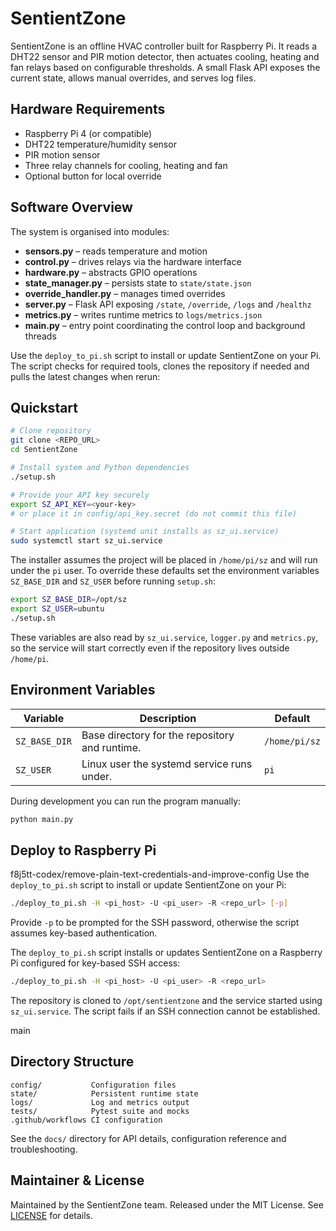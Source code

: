 # SentientZone

SentientZone is an offline HVAC controller built for Raspberry Pi. It reads a DHT22
sensor and PIR motion detector, then actuates cooling, heating and fan relays based
on configurable thresholds. A small Flask API exposes the current state, allows
manual overrides, and serves log files.

## Hardware Requirements

- Raspberry Pi 4 (or compatible)
- DHT22 temperature/humidity sensor
- PIR motion sensor
- Three relay channels for cooling, heating and fan
- Optional button for local override

## Software Overview

The system is organised into modules:

- **sensors.py** – reads temperature and motion
- **control.py** – drives relays via the hardware interface
- **hardware.py** – abstracts GPIO operations
- **state_manager.py** – persists state to `state/state.json`
- **override_handler.py** – manages timed overrides
- **server.py** – Flask API exposing `/state`, `/override`, `/logs` and `/healthz`
- **metrics.py** – writes runtime metrics to `logs/metrics.json`
- **main.py** – entry point coordinating the control loop and background threads

Use the `deploy_to_pi.sh` script to install or update SentientZone on your Pi.
The script checks for required tools, clones the repository if needed and pulls
the latest changes when rerun:

## Quickstart

```bash
# Clone repository
git clone <REPO_URL>
cd SentientZone

# Install system and Python dependencies
./setup.sh

# Provide your API key securely
export SZ_API_KEY=<your-key>
# or place it in config/api_key.secret (do not commit this file)

# Start application (systemd unit installs as sz_ui.service)
sudo systemctl start sz_ui.service
```

The installer assumes the project will be placed in `/home/pi/sz` and will run
under the `pi` user.  To override these defaults set the environment variables
`SZ_BASE_DIR` and `SZ_USER` before running `setup.sh`:

```bash
export SZ_BASE_DIR=/opt/sz
export SZ_USER=ubuntu
./setup.sh
```
These variables are also read by `sz_ui.service`, `logger.py` and
`metrics.py`, so the service will start correctly even if the repository lives
outside `/home/pi`.

## Environment Variables

| Variable      | Description                                     | Default          |
|---------------|-------------------------------------------------|------------------|
| `SZ_BASE_DIR` | Base directory for the repository and runtime.  | `/home/pi/sz`    |
| `SZ_USER`     | Linux user the systemd service runs under.      | `pi`             |

During development you can run the program manually:

```bash
python main.py
```

## Deploy to Raspberry Pi

 f8j5tt-codex/remove-plain-text-credentials-and-improve-config
Use the `deploy_to_pi.sh` script to install or update SentientZone on your Pi:

```bash
./deploy_to_pi.sh -H <pi_host> -U <pi_user> -R <repo_url> [-p]
```

Provide `-p` to be prompted for the SSH password, otherwise the script assumes
key-based authentication.

The `deploy_to_pi.sh` script installs or updates SentientZone on a Raspberry Pi
configured for key-based SSH access:

```bash
./deploy_to_pi.sh -H <pi_host> -U <pi_user> -R <repo_url>
```

The repository is cloned to `/opt/sentientzone` and the service started using
`sz_ui.service`. The script fails if an SSH connection cannot be established.

 main

## Directory Structure

```
config/           Configuration files
state/            Persistent runtime state
logs/             Log and metrics output
tests/            Pytest suite and mocks
.github/workflows CI configuration
```

See the `docs/` directory for API details, configuration reference and troubleshooting.

## Maintainer & License

Maintained by the SentientZone team. Released under the MIT License. See
[LICENSE](LICENSE) for details.
